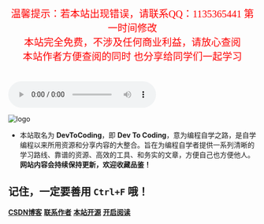<!-- #### 铭记历史，勿忘国耻，振兴中华！

####  [纪念屈辱的不平等中俄瑷珲条约](https://baike.baidu.com/item/%E7%91%B7%E7%8F%B2%E6%9D%A1%E7%BA%A6/359519)
#### [庚子俄难](https://baike.baidu.com/item/%E5%BA%9A%E5%AD%90%E4%BF%84%E9%9A%BE/10043355?fr=aladdin)
#### 团结一切可以团结的力量，坚决消灭邪恶的俄罗斯法西斯王国 -->
<!--
 <video width="300" height="220" controls>
        <source src="https://laoliang1.oss-cn-hangzhou.aliyuncs.com/%E5%88%B0%E5%BA%95%E6%98%AF%E5%8E%86%E5%8F%B2%E7%85%A7%E8%BF%9B%E7%8E%B0%E5%AE%9E%20%E8%BF%98%E6%98%AF%E7%8E%B0%E5%AE%9E%E5%BD%B1%E5%93%8D%E5%8E%86%E5%8F%B2.mp4" type="video/mp4" autoplay="autoplay">
</video>

<video width="300" height="220" controls>
        <source src="https://laoliang1.oss-cn-hangzhou.aliyuncs.com/%E8%80%81%E6%A2%81%EF%BC%9A%E9%BB%91%E9%BE%99%E6%B1%9F%E7%AC%AC%E4%B8%80%E5%B0%86%E5%86%9B%20%E7%9C%9F%E6%AD%A3%E7%9A%84%E6%B0%91%E6%97%8F%E8%8B%B1%E9%9B%84%E8%90%A8%E5%B8%83%E7%B4%A0.mp4" type="video/mp4">
</video> -->
<!-- ![logo](https://2022tiger.oss-cn-beijing.aliyuncs.com/background.jpeg?versionId=CAEQHxiBgICT5d.YjBgiIDU3YjdlNzZkMGU0YzQ0YjI5NWNlNjY5ZGEyYjNmZWY2) -->

<p>
<!-- <span style="font-family: 楷体;font-size: 17px; color: red">
值此春回大地、万象更新之良辰，敬祝您福、禄、寿三星高照，阖府康乐，如意吉祥!祝您万事如意，心想事成!
<br>
癸卯年大吉!合家幸福!在新的一年里好事多多!笑容多多!开心每一秒，快乐每一天，幸福每一年，健康到永远!
<br>
农历元旦到，祝福问候一起到。用真心织一条快乐，用关心磨一袋幸福，用细心送一份健康，用精心剪一段平安，用放心投一颗梦想。心意到，愿你农历元旦佳节快快乐乐，幸福一辈子。农历元旦快乐!
<br>
兔年十二月，送你十二“意”：祝你新年多一些如意、满意、惬意、善意、美意、爱意，少一些失意、恨意、憾意、恶意、妒意、醋意!
</span> -->

<p align='center' style='color:red;font-size:20px;font-family:楷体'>
温馨提示：若本站出现错误，请联系QQ：1135365441 第一时间修改 <br>
本站完全免费，不涉及任何商业利益，请放心查阅 <br>
本站作者方便查阅的同时 也分享给同学们一起学习 <br>
</p>

<br>
 <audio width="300" height="120" controls autoplay="autoplay" loop="loop">
        <source src="https://2022tiger.oss-cn-beijing.aliyuncs.com/%E8%BF%87%E5%B9%B4%E4%BA%86.mp3" type="video/ogg" >
</audio>
</p>

![logo](https://lzhblog.oss-cn-beijing.aliyuncs.com/2023rabbit1.jpeg)

- 本站取名为 **DevToCoding**，即 **Dev To Coding**，意为编程自学之路，是自学编程以来所用资源和分享内容的大整合。旨在为编程自学者提供一系列清晰的学习路线、靠谱的资源、高效的工具、和务实的文章，方便自己也方便他人。**网站内容会持续保持更新，欢迎收藏品鉴！**

## 记住，一定要善用 `Ctrl+F` 哦！

[**CSDN博客**](https://blog.csdn.net/qq_30398499?spm=1000.2115.3001.5343)
[**联系作者**](https://github.com/lzhjavagithub/JavaStudy)
[**本站开源**](https://github.com/lzhjavagithub/knowledge)
[**开启阅读**](README.md)
